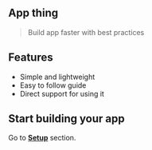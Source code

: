 ## App thing

> Build app faster with best practices

## Features

- Simple and lightweight
- Easy to follow guide
- Direct support for using it

## Start building your app

Go to **[Setup](setup.md)** section.

